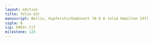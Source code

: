 ```yaml
---
layout: edition
title: folio 63r
manuscript: Berlin, Kupferstichkabinett 78 D 8 (olim Hamilton 337)
sigla: B
iip: b063r.tif
milestone: 125
---
```

